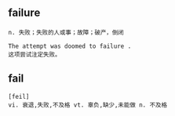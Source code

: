 ## failure
```
n. 失败；失败的人或事；故障；破产，倒闭

The attempt was doomed to failure .
这项尝试注定失败。
```

## fail
```
[feil] 
vi. 衰退,失败,不及格 vt. 辜负,缺少,未能做 n. 不及格
```